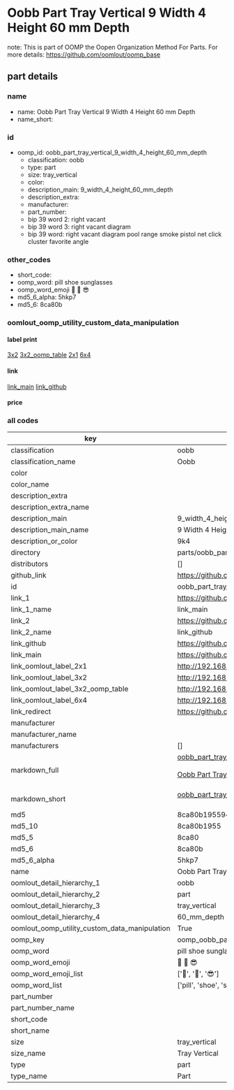 # Oobb Part Tray Vertical 9 Width 4 Height 60 mm Depth  

note: This is part of OOMP the Oopen Organization Method For Parts. For more details: https://github.com/oomlout/oomp_base

##  part details
  







### name
* name: Oobb Part Tray Vertical 9 Width 4 Height 60 mm Depth
* name_short: 
### id
* oomp_id: oobb_part_tray_vertical_9_width_4_height_60_mm_depth
  * classification: oobb
  * type: part
  * size: tray_vertical
  * color: 
  * description_main: 9_width_4_height_60_mm_depth
  * description_extra: 
  * manufacturer: 
  * part_number: 
  * bip 39 word 2: right vacant
  * bip 39 word 3: right vacant diagram
  * bip 39 word: right vacant diagram pool range smoke pistol net click cluster favorite angle

### other_codes
* short_code: 
* oomp_word: pill shoe sunglasses
* oomp_word_emoji :pill: :shoe: :sunglasses:
* md5_6_alpha: 5hkp7
* md5_6: 8ca80b






### oomlout_oomp_utility_custom_data_manipulation
#### label print
[3x2](http://192.168.1.245:1112/?label=oomp%205hkp7)
[3x2_oomp_table](http://192.168.1.108:1112/?label=oomp%205hkp7)
[2x1](http://192.168.1.242:1112/?label=oomp%205hkp7)
[6x4](http://192.168.1.55:1112/?label=oomp%205hkp7)    

#### link

[link_main](https://github.com/oomlout/oomlout_oomp_version_1_messy/tree/main/parts/oobb_part_tray_vertical_9_width_4_height_60_mm_depth) [link_github](https://github.com/oomlout/oomlout_oomp_version_1_messy/tree/main/parts/oobb_part_tray_vertical_9_width_4_height_60_mm_depth)                             

#### price







### all codes 
| key | value |  
| --- | --- |  
| classification | oobb |  
| classification_name | Oobb |  
| color |  |  
| color_name |  |  
| description_extra |  |  
| description_extra_name |  |  
| description_main | 9_width_4_height_60_mm_depth |  
| description_main_name | 9 Width 4 Height 60 mm Depth |  
| description_or_color | 9k4 |  
| directory | parts/oobb_part_tray_vertical_9_width_4_height_60_mm_depth |  
| distributors | [] |  
| github_link | https://github.com/oomlout/oomlout_oomp_part_src/tree/main/parts/oobb_part_tray_vertical_9_width_4_height_60_mm_depth |  
| id | oobb_part_tray_vertical_9_width_4_height_60_mm_depth |  
| link_1 | https://github.com/oomlout/oomlout_oomp_version_1_messy/tree/main/parts/oobb_part_tray_vertical_9_width_4_height_60_mm_depth |  
| link_1_name | link_main |  
| link_2 | https://github.com/oomlout/oomlout_oomp_version_1_messy/tree/main/parts/oobb_part_tray_vertical_9_width_4_height_60_mm_depth |  
| link_2_name | link_github |  
| link_github | https://github.com/oomlout/oomlout_oomp_version_1_messy/tree/main/parts/oobb_part_tray_vertical_9_width_4_height_60_mm_depth |  
| link_main | https://github.com/oomlout/oomlout_oomp_version_1_messy/tree/main/parts/oobb_part_tray_vertical_9_width_4_height_60_mm_depth |  
| link_oomlout_label_2x1 | http://192.168.1.242:1112/?label=oomp%205hkp7 |  
| link_oomlout_label_3x2 | http://192.168.1.245:1112/?label=oomp%205hkp7 |  
| link_oomlout_label_3x2_oomp_table | http://192.168.1.108:1112/?label=oomp%205hkp7 |  
| link_oomlout_label_6x4 | http://192.168.1.55:1112/?label=oomp%205hkp7 |  
| link_redirect | https://github.com/oomlout/oomlout_oomp_version_1_messy/tree/main/parts/oobb_part_tray_vertical_9_width_4_height_60_mm_depth |  
| manufacturer |  |  
| manufacturer_name |  |  
| manufacturers | [] |  
| markdown_full | [oobb_part_tray_vertical_9_width_4_height_60_mm_depth](none)<br>[](none)<br>[Oobb Part Tray Vertical 9 Width 4 Height 60 Mm Depth](none)<br><br> |  
| markdown_short | [oobb_part_tray_vertical_9_width_4_height_60_mm_depth](none)<br><br> |  
| md5 | 8ca80b195594b4af3358ea8079fc1dce |  
| md5_10 | 8ca80b1955 |  
| md5_5 | 8ca80 |  
| md5_6 | 8ca80b |  
| md5_6_alpha | 5hkp7 |  
| name | Oobb Part Tray Vertical 9 Width 4 Height 60 mm Depth |  
| oomlout_detail_hierarchy_1 | oobb |  
| oomlout_detail_hierarchy_2 | part |  
| oomlout_detail_hierarchy_3 | tray_vertical |  
| oomlout_detail_hierarchy_4 | 60_mm_depth |  
| oomlout_oomp_utility_custom_data_manipulation | True |  
| oomp_key | oomp_oobb_part_tray_vertical_9_width_4_height_60_mm_depth |  
| oomp_word | pill shoe sunglasses |  
| oomp_word_emoji | :pill: :shoe: :sunglasses: |  
| oomp_word_emoji_list | [':pill:', ':shoe:', ':sunglasses:'] |  
| oomp_word_list | ['pill', 'shoe', 'sunglasses'] |  
| part_number |  |  
| part_number_name |  |  
| short_code |  |  
| short_name |  |  
| size | tray_vertical |  
| size_name | Tray Vertical |  
| type | part |  
| type_name | Part |  
